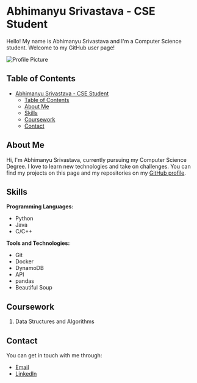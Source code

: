 
# Abhimanyu Srivastava - CSE Student

Hello! My name is Abhimanyu Srivastava and I'm a Computer Science student. Welcome to my GitHub user page!

![Profile Picture](./profile_picture.jpg)

## Table of Contents

- [Abhimanyu Srivastava - CSE Student](#abhimanyu-srivastava---cse-student)
  - [Table of Contents](#table-of-contents)
  - [About Me](#about-me)
  - [Skills](#skills)
  - [Coursework](#coursework)
  - [Contact](#contact)

## About Me

Hi, I'm Abhimanyu Srivastava, currently pursuing my  Computer Science Degree. I love to learn new technologies and take on challenges. You can find my projects on this page and my repositories on my [GitHub profile](https://github.com/a6srivastava).

## Skills

**Programming Languages:**

- Python
- Java
- C/C++

**Tools and Technologies:**

- Git
- Docker
- DynamoDB
- API
- pandas
- Beautiful Soup


## Coursework

1. Data Structures and Algorithms

## Contact

You can get in touch with me through:

- [Email](a6srivastava@ucsd.edu)
- [LinkedIn](https://www.linkedin.com/in/abhimanyu-srivastava-879737194/)
